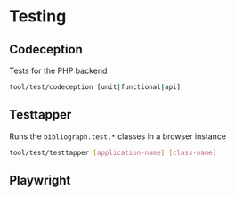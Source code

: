 # Testing

## Codeception

Tests for the PHP backend
````bash
tool/test/codeception [unit|functional|api]
````

## Testtapper

Runs the `bibliograph.test.*` classes in a browser instance

````bash
tool/test/testtapper [application-name] [class-name]
````

## Playwright
